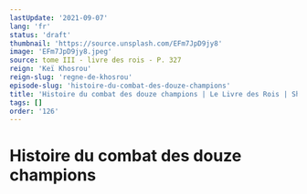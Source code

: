 ```yaml
---
lastUpdate: '2021-09-07'
lang: 'fr'
status: 'draft'
thumbnail: 'https://source.unsplash.com/EFm7JpD9jy8'
image: 'EFm7JpD9jy8.jpeg'
source: tome III - livre des rois - P. 327
reign: 'Keï Khosrou'
reign-slug: 'regne-de-khosrou'
episode-slug: 'histoire-du-combat-des-douze-champions'
title: 'Histoire du combat des douze champions | Le Livre des Rois | Shâhnâmeh'
tags: []
order: '126'
---
```


<!-- LTeX: language=fr -->

# Histoire du combat des douze champions 
